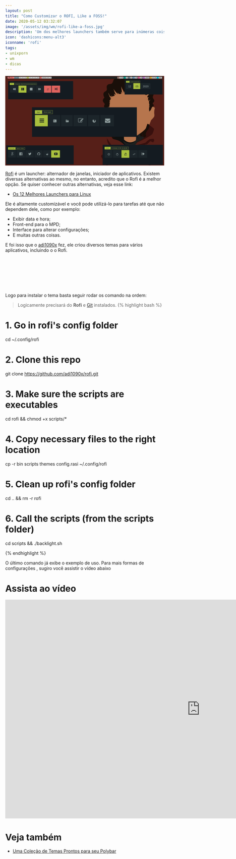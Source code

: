```yaml
---
layout: post
title: "Como Customizar o ROFI, Like a FOSS!"
date: 2020-05-12 03:32:07
image: '/assets/img/wm/rofi-like-a-foss.jpg'
description: 'Um dos melhores launchers também serve para inúmeras coisas.'
icon: 'dashicons:menu-alt3'
iconname: 'rofi'
tags:
- unixporn
- wm
- dicas
---
```


![Como Customizar o ROFI, Like a FOSS!](/assets/img/wm/rofi-like-a-foss.jpg)

[Rofi](https://github.com/davatorium/rofi) é um launcher: alternador de janelas, iniciador de aplicativos. Existem diversas alternativas ao mesmo, no entanto, acredito que o Rofi é a melhor opção. Se quiser conhecer outras alternativas, veja esse link:

+ [Os 12 Melhores Launchers para Linux](https://terminalroot.com.br/2020/01/os-12-melhores-launchers-para-linux.html)

Ele é altamente customizável e você pode utilizá-lo para tarefas até que não dependem dele, como por exemplo:
+ Exibir data e hora;
+ Front-end para o MPD;
+ Interface para alterar configurações;
+ E muitas outras coisas.

E foi isso que o [adi1090x](https://github.com/adi1090x) fez, ele criou diversos temas para vários aplicativos, incluindo o o Rofi.

<!-- LISTA MIN -->
<script async src="//pagead2.googlesyndication.com/pagead/js/adsbygoogle.js"></script>
<ins class="adsbygoogle"
style="display:inline-block;width:730px;height:95px"
data-ad-client="ca-pub-2838251107855362"
data-ad-slot="5351066970"></ins>
<script>
(adsbygoogle = window.adsbygoogle || []).push({});
</script>

Logo para instalar o tema basta seguir rodar os comando na ordem:
> Logicamente precisará do **Rofi** e [Git](https://terminalroot.com.br/git) instalados.
{% highlight bash %}
# 1. Go in rofi's config folder
cd ~/.config/rofi

# 2. Clone this repo
git clone https://github.com/adi1090x/rofi.git

# 3. Make sure the scripts are executables
cd rofi && chmod +x scripts/*

# 4. Copy necessary files to the right location
cp -r bin scripts themes config.rasi ~/.config/rofi

# 5. Clean up rofi's config folder
cd .. && rm -r rofi

# 6. Call the scripts (from the scripts folder)
cd scripts && ./backlight.sh

{% endhighlight %}

O último comando já exibe o exemplo de uso. Para mais formas de configurações , sugiro você assistir o vídeo abaixo

# Assista ao vídeo

<iframe width="1234" height="694" src="https://www.youtube.com/embed/cDDMrUwrce0" frameborder="0" allow="accelerometer; autoplay; encrypted-media; gyroscope; picture-in-picture" allowfullscreen></iframe>

# Veja também
+ [Uma Coleção de Temas Prontos para seu Polybar](https://terminalroot.com.br/2019/07/uma-colecao-de-temas-prontos-para-seu-polybar.html)

<!-- RETANGULO LARGO -->
<script async src="https://pagead2.googlesyndication.com/pagead/js/adsbygoogle.js"></script>
<!-- Informat -->
<ins class="adsbygoogle"
style="display:block"
data-ad-client="ca-pub-2838251107855362"
data-ad-slot="2327980059"
data-ad-format="auto"
data-full-width-responsive="true"></ins>
<script>
(adsbygoogle = window.adsbygoogle || []).push({});
</script>




